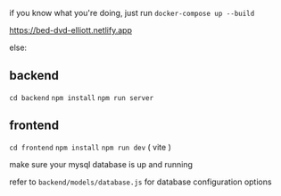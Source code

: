 if you know what you're doing, just run `docker-compose up --build`

https://bed-dvd-elliott.netlify.app

else:

## backend
`cd backend`
`npm install`
`npm run server`

## frontend
`cd frontend`
`npm install`
`npm run dev` ( vite )

make sure your mysql database is up and running

refer to `backend/models/database.js` for database configuration options
